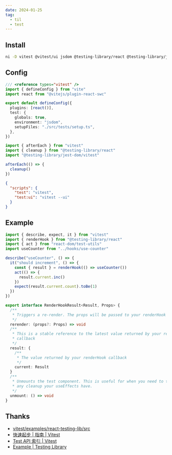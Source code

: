 ```yaml
---
date: 2024-01-25
tag:
  - til
  - test
---
```


## Install

```sh
ni -D vitest @vitest/ui jsdom @testing-library/react @testing-library/jest-dom @testing-library/user-event
```

## Config

```ts title="vite.config.ts"
/// <reference types="vitest" />
import { defineConfig } from "vite"
import react from "@vitejs/plugin-react-swc"

export default defineConfig({
  plugins: [react()],
  test: {
    globals: true,
    environment: "jsdom",
    setupFiles: "./src/tests/setup.ts",
  },
})
```

```ts title="src/tests/setup.ts"
import { afterEach } from "vitest"
import { cleanup } from "@testing-library/react"
import "@testing-library/jest-dom/vitest"

afterEach(() => {
  cleanup()
})
```

```json title="package.json"
{
  "scripts": {
    "test": "vitest",
    "test:ui": "vitest --ui"
  }
}
```

## Example

```ts
import { describe, expect, it } from "vitest"
import { renderHook } from "@testing-library/react"
import { act } from "react-dom/test-utils"
import useCounter from "../hooks/use-counter"

describe("useCounter", () => {
  it("should increment", () => {
    const { result } = renderHook(() => useCounter())
    act(() => {
      result.current.inc()
    })
    expect(result.current.count).toBe(1)
  })
})
```

```ts
export interface RenderHookResult<Result, Props> {
  /**
   * Triggers a re-render. The props will be passed to your renderHook callback.
   */
  rerender: (props?: Props) => void
  /**
   * This is a stable reference to the latest value returned by your renderHook
   * callback
   */
  result: {
    /**
     * The value returned by your renderHook callback
     */
    current: Result
  }
  /**
   * Unmounts the test component. This is useful for when you need to test
   * any cleanup your useEffects have.
   */
  unmount: () => void
}
```

## Thanks

- [vitest/examples/react-testing-lib/src](https://github.com/vitest-dev/vitest/blob/main/examples/react-testing-lib/src/hooks/useCounter.test.ts)
- [快速起步 | 指南 | Vitest](https://cn.vitest.dev/guide/)
- [Test API 索引 | Vitest](https://cn.vitest.dev/api/)
- [Example | Testing Library](https://testing-library.com/docs/react-testing-library/example-intro)
